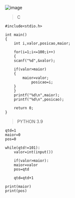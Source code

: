 ![image](https://github.com/lufffe/Beecrowd/assets/90646635/87757371-670e-4fe1-a1b7-b4b97f3d5cea)

>C

	#include<stdio.h>

	int main()
	{
	    int i,valor,posicao,maior;

	    for(i=1;i<=100;i++)
	    {
		scanf("%d",&valor);

		if(valor>maior)
		{
		    maior=valor;
				posicao=i;
		}
		}
		printf("%d\n",maior);
		printf("%d\n",posicao);

	    return 0;
	}

>PYTHON 3.9

	qtd=1
	maior=0
	pos=0

	while(qtd!=101):
	    valor=int(input())

	    if(valor>maior):
		maior=valor
		pos=qtd

	    qtd=qtd+1

	print(maior)
	print(pos)
